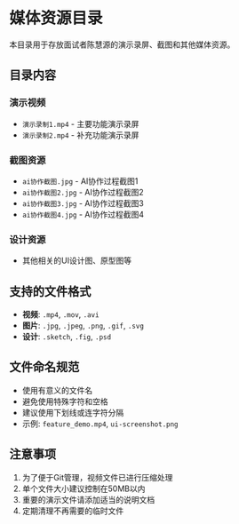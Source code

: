 # 媒体资源目录

本目录用于存放面试者陈慧源的演示录屏、截图和其他媒体资源。

## 目录内容

### 演示视频
- `演示录制1.mp4` - 主要功能演示录屏
- `演示录制2.mp4` - 补充功能演示录屏

### 截图资源
- `ai协作截图.jpg` - AI协作过程截图1
- `ai协作截图2.jpg` - AI协作过程截图2
- `ai协作截图3.jpg` - AI协作过程截图3
- `ai协作截图4.jpg` - AI协作过程截图4

### 设计资源
- 其他相关的UI设计图、原型图等

## 支持的文件格式

- **视频**: `.mp4`, `.mov`, `.avi`
- **图片**: `.jpg`, `.jpeg`, `.png`, `.gif`, `.svg`
- **设计**: `.sketch`, `.fig`, `.psd`

## 文件命名规范

- 使用有意义的文件名
- 避免使用特殊字符和空格
- 建议使用下划线或连字符分隔
- 示例: `feature_demo.mp4`, `ui-screenshot.png`

## 注意事项

1. 为了便于Git管理，视频文件已进行压缩处理
2. 单个文件大小建议控制在50MB以内
3. 重要的演示文件请添加适当的说明文档
4. 定期清理不再需要的临时文件